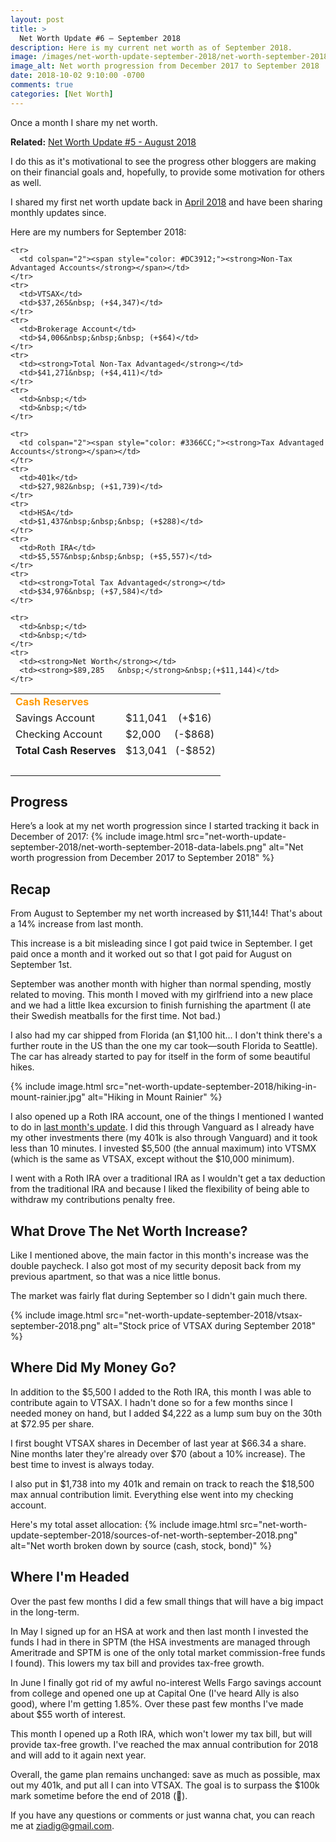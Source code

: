 ```yaml
---
layout: post
title: >
  Net Worth Update #6 – September 2018
description: Here is my current net worth as of September 2018.
image: /images/net-worth-update-september-2018/net-worth-september-2018.png
image_alt: Net worth progression from December 2017 to September 2018
date: 2018-10-02 9:10:00 -0700
comments: true
categories: [Net Worth]
---
```

Once a month I share my net worth.

**Related:** [Net Worth Update #5 - August 2018](/net-worth-august-2018)

I do this as it's motivational to see the progress other bloggers are making on their financial goals and, hopefully, to provide some motivation for others as well.

I shared my first net worth update back in [April 2018](/net-worth-april-2018) and have been sharing monthly updates since.

Here are my numbers for September 2018:
<table>
  <tbody>
    <tr>
      <td colspan="2"><span style="color: #FF9900;"><strong>Cash Reserves</strong></span></td>
    </tr>
    <tr>
      <td>Savings Account</td>
      <td>$11,041&nbsp;&nbsp;&nbsp; (+$16)</td>
    </tr>
    <tr>
      <td>Checking Account</td>
      <td>$2,000&nbsp;&nbsp;&nbsp;&nbsp; (-$868)</td>
    </tr>
    <tr>
      <td><strong>Total Cash Reserves</strong></td>
      <td>$13,041&nbsp;&nbsp; (-$852)</td>
    </tr>
    <tr>
      <td>&nbsp;</td>
      <td>&nbsp;</td>
    </tr>

    <tr>
      <td colspan="2"><span style="color: #DC3912;"><strong>Non-Tax Advantaged Accounts</strong></span></td>
    </tr>
    <tr>
      <td>VTSAX</td>
      <td>$37,265&nbsp; (+$4,347)</td>
    </tr>
    <tr>
      <td>Brokerage Account</td>
      <td>$4,006&nbsp;&nbsp;&nbsp; (+$64)</td>
    </tr>
    <tr>
      <td><strong>Total Non-Tax Advantaged</strong></td>
      <td>$41,271&nbsp; (+$4,411)</td>
    </tr>
    <tr>
      <td>&nbsp;</td>
      <td>&nbsp;</td>
    </tr>

    <tr>
      <td colspan="2"><span style="color: #3366CC;"><strong>Tax Advantaged Accounts</strong></span></td>
    </tr>
    <tr>
      <td>401k</td>
      <td>$27,982&nbsp; (+$1,739)</td>
    </tr>
    <tr>
      <td>HSA</td>
      <td>$1,437&nbsp;&nbsp;&nbsp; (+$288)</td>
    </tr>
    <tr>
      <td>Roth IRA</td>
      <td>$5,557&nbsp;&nbsp;&nbsp; (+$5,557)</td>
    </tr>
    <tr>
      <td><strong>Total Tax Advantaged</strong></td>
      <td>$34,976&nbsp; (+$7,584)</td>
    </tr>

    <tr>
      <td>&nbsp;</td>
      <td>&nbsp;</td>
    </tr>
    <tr>
      <td><strong>Net Worth</strong></td>
      <td><strong>$89,285	&nbsp;</strong>&nbsp;(+$11,144)</td>
    </tr>
  </tbody>
</table>

## Progress
Here’s a look at my net worth progression since I started tracking it back in December of 2017:
{% include image.html src="net-worth-update-september-2018/net-worth-september-2018-data-labels.png" alt="Net worth progression from December 2017 to September 2018" %}

## Recap
From August to September my net worth increased by $11,144! That's about a 14% increase from last month.

This increase is a bit misleading since I got paid twice in September. I get paid once a month and it worked out so that I got paid for August on September 1st.

September was another month with higher than normal spending, mostly related to moving. This month I moved with my girlfriend into a new place and we had a little Ikea excursion to finish furnishing the apartment (I ate their Swedish meatballs for the first time. Not bad.)

I also had my car shipped from Florida (an $1,100 hit... I don't think there's a further route in the US than the one my car took––south Florida to Seattle). The car has already started to pay for itself in the form of some beautiful hikes.

{% include image.html src="net-worth-update-september-2018/hiking-in-mount-rainier.jpg" alt="Hiking in Mount Rainier" %}

I also opened up a Roth IRA account, one of the things I mentioned I wanted to do in [last month's update](/net-worth-august-2018). I did this through Vanguard as I already have my other investments there (my 401k is also through Vanguard) and it took less than 10 minutes. I invested $5,500 (the annual maximum) into VTSMX (which is the same as VTSAX, except without the $10,000 minimum).

I went with a Roth IRA over a traditional IRA as I wouldn't get a tax deduction from the traditional IRA and because I liked the flexibility of being able to withdraw my contributions penalty free.

## What Drove The Net Worth Increase?

Like I mentioned above, the main factor in this month's increase was the double paycheck. I also got most of my security deposit back from my previous apartment, so that was a nice little bonus.

The market was fairly flat during September so I didn't gain much there.

{% include image.html src="net-worth-update-september-2018/vtsax-september-2018.png" alt="Stock price of VTSAX during September 2018" %}

## Where Did My Money Go?

In addition to the $5,500 I added to the Roth IRA, this month I was able to contribute again to VTSAX. I hadn't done so for a few months since I needed money on hand, but I added $4,222 as a lump sum buy on the 30th at $72.95 per share.

I first bought VTSAX shares in December of last year at $66.34 a share. Nine months later they're already over $70 (about a 10% increase). The best time to invest is always today.

I also put in $1,738 into my 401k and remain on track to reach the $18,500 max annual contribution limit. Everything else went into my checking account.

Here's my total asset allocation:
{% include image.html src="net-worth-update-september-2018/sources-of-net-worth-september-2018.png" alt="Net worth broken down by source (cash, stock, bond)" %}

## Where I'm Headed
Over the past few months I did a few small things that will have a big impact in the long-term.

In May I signed up for an HSA at work and then last month I invested the funds I had in there in SPTM (the HSA investments are managed through Ameritrade and SPTM is one of the only total market commission-free funds I found). This lowers my tax bill and provides tax-free growth.

In June I finally got rid of my awful no-interest Wells Fargo savings account from college and opened one up at Capital One (I've heard Ally is also good), where I'm getting 1.85%. Over these past few months I've made about $55 worth of interest.

This month I opened up a Roth IRA, which won't lower my tax bill, but will provide tax-free growth. I've reached the max annual contribution for 2018 and will add to it again next year.

Overall, the game plan remains unchanged: save as much as possible, max out my 401k, and put all I can into VTSAX. The goal is to surpass the $100k mark sometime before the end of 2018 (🤞).

If you have any questions or comments or just wanna chat, you can reach me at ziadig@gmail.com.
